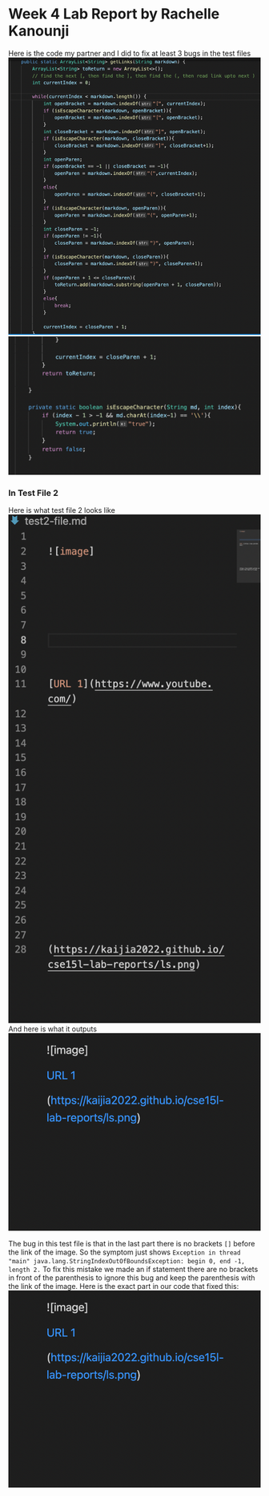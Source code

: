 # Week 4 Lab Report by Rachelle Kanounji

Here is the code my partner and I did to fix at least 3 bugs in the test files
![Image code](code1.png)
![Image code](code2.png)

### In Test File 2 
Here is what test file 2 looks like 
![Image code](testfile2.png)
And here is what it outputs 
![Image code](testfile22.png)

The bug in this test file is that in the last part there is no brackets ```[]``` before the link of the image. So the symptom just shows ```Exception in thread "main" java.lang.StringIndexOutOfBoundsException: begin 0, end -1, length 2.``` To fix this mistake we made an if statement there are no brackets in front of the parenthesis to ignore this bug and keep the parenthesis with the link of the image. 
Here is the exact part in our code that fixed this: 
![Image code](testfile22.png)

